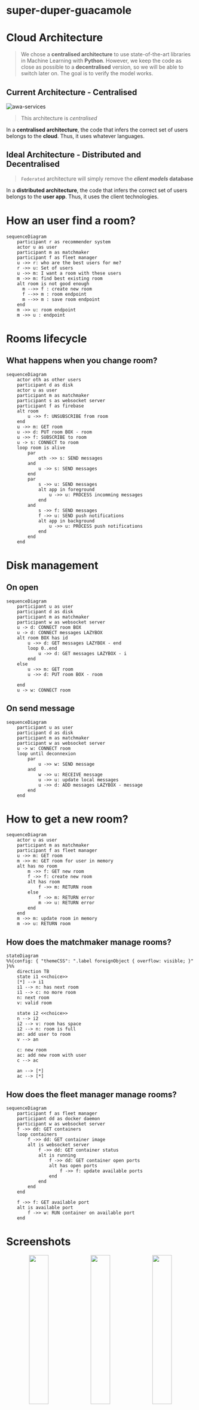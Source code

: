 # super-duper-guacamole

# Cloud Architecture

> We chose a **centralised architecture** to use state-of-the-art libraries in Machine Learning with **Python**. However, we keep the code as close as possible to a **decentralised** version, so we will be able to switch later on. The goal is to verify the model works.

## Current Architecture - Centralised

![awa-services](./diagram-cloud-architecture/awa_service.png)

> This architecture is *centralised*

In a **centralised architecture**, the code that infers the correct set of users belongs to the **cloud**. Thus, it uses whatever languages.

## Ideal Architecture - Distributed and Decentralised

> `Federated` architecture will simply remove the **_client models_ database**

In a **distributed architecture**, the code that infers the correct set of users belongs to the **user app**. Thus, it uses the client technologies.

# How an user find a room?

```mermaid
sequenceDiagram
    participant r as recommender system
    actor u as user
    participant m as matchmaker
    participant f as fleet manager
    u ->> r: who are the best users for me?
    r ->> u: Set of users
    u ->> m: I want a room with these users
    m ->> m: find best existing room
    alt room is not good enough
      m -->> f : create new room
      f -->> m : room endpoint
      m -->> m : save room endpoint
    end
    m ->> u: room endpoint
    m ->> u : endpoint
```

# Rooms lifecycle

## What happens when you change room?

```mermaid
sequenceDiagram
    actor oth as other users
    participant d as disk
    actor u as user
    participant m as matchmaker
    participant s as websocket server
    participant f as firebase
    alt room
        u ->> f: UNSUBSCRIBE from room
    end
    u ->> m: GET room
    u ->> d: PUT room BOX - room
    u ->> f: SUBSCRIBE to room
    u -> s: CONNECT to room
    loop room is alive
        par
            oth ->> s: SEND messages
        and
            u ->> s: SEND messages
        end
        par 
            s ->> u: SEND messages
            alt app in foreground
                u ->> u: PROCESS incomming messages
            end
        and
            s ->> f: SEND messages
            f ->> u: SEND push notifications
            alt app in background
                u ->> u: PROCESS push notifications
            end
        end
    end
```

# Disk management

## On open

```mermaid
sequenceDiagram
    participant u as user
    participant d as disk
    participant m as matchmaker
    participant w as websocket server
    u -> d: CONNECT room BOX
    u -> d: CONNECT messages LAZYBOX
    alt room BOX has id
        u ->> d: GET messages LAZYBOX - end
        loop 0..end
            u ->> d: GET messages LAZYBOX - i
        end
    else
        u ->> m: GET room
        u ->> d: PUT room BOX - room
        
    end
    u -> w: CONNECT room
```

## On send message

```mermaid
sequenceDiagram
    participant u as user
    participant d as disk
    participant m as matchmaker
    participant w as websocket server
    u -> w: CONNECT room
    loop until deconnexion
        par
            u ->> w: SEND message
        and
            w ->> u: RECEIVE message
            u ->> u: update local messages
            u ->> d: ADD messages LAZYBOX - message
        end
    end
```

# How to get a new room?

```mermaid
sequenceDiagram
    actor u as user
    participant m as matchmaker
    participant f as fleet manager
    u ->> m: GET room
    m ->> m: GET room for user in memory
    alt has no room
        m ->> f: GET new room
        f ->> f: create new room
        alt has room
            f ->> m: RETURN room
        else
            f ->> m: RETURN error
            m ->> u: RETURN error
        end
    end
    m ->> m: update room in memory
    m ->> u: RETURN room
```

## How does the matchmaker manage rooms?

```mermaid
stateDiagram
%%{config: { "themeCSS": ".label foreignObject { overflow: visible; }" }%%
    direction TB
    state i1 <<choice>>
    [*] --> i1
    i1 --> n: has next room
    i1 --> c: no more room
    n: next room
    v: valid room

    state i2 <<choice>>
    n --> i2
    i2 --> v: room has space
    i2 --> n: room is full
    an: add user to room
    v --> an

    c: new room
    ac: add new room with user
    c --> ac

    an --> [*]
    ac --> [*]
```

## How does the fleet manager manage rooms?

```mermaid
sequenceDiagram
    participant f as fleet manager
    participant dd as docker daemon
    participant w as websocket server
    f ->> dd: GET containers
    loop containers
        f ->> dd: GET container image
        alt is websocket server
            f ->> dd: GET container status
            alt is running
                f ->> dd: GET container open ports
                alt has open ports
                    f ->> f: update available ports
                end
            end
        end
    end

    f ->> f: GET available port
    alt is available port
        f ->> w: RUN container on available port
    end
```

# Screenshots

<p float="left" align="middle">
    <img src="./screenshots/screenshot_0745.PNG" width="32%">
    <img src="./screenshots/screenshot_0746.PNG" width="32%">
    <img src="./screenshots/screenshot_0747.PNG" width="32%">
    <img src="./screenshots/screenshot_0748.PNG" width="32%">
    <img src="./screenshots/screenshot_0749.PNG" width="32%">
    <img src="./screenshots/screenshot_0750.PNG" width="32%">
    <img src="./screenshots/screenshot_0693.PNG" width="32%">
    <img src="./screenshots/screenshot_0694.PNG" width="32%">
    <img src="./screenshots/screenshot_0695.PNG" width="32%">
    <img src="./screenshots/screenshot_0696.PNG" width="32%">
    <img src="./screenshots/screenshot_0697.PNG" width="32%">
    <img src="./screenshots/screenshot_0703.PNG" width="32%">
    <img src="./screenshots/screenshot_0704.PNG" width="32%">
</p>

---

### Note on Godot

Using **Godot** for a simple chat may *not be the best idea*. Indeed, **Godot** is really useful when it comes to *real-time 2D* and *real-time 3D*. Using a standard technology (*ReactNative*) would be more appropriate here.

### Note on Flutter

**Flutter** is quicker to setup than **React Native** *(I mean, literally quicker, it doesn't burn my laptop)*. I've used (Flutter Chat UI)[https://pub.dev/packages/flutter_chat_ui] to get a first chat without coding. *The same framework was available with **React Native***


<details><summary>Codebase</summary>
<p>
```sh
# macOS: brew install cloc
>> cloc --exclude-ext=md .
     962 text files.
     603 unique files.                                          
     671 files ignored.

github.com/AlDanial/cloc v 1.92  T=0.73 s (827.3 files/s, 80211.0 lines/s)
-----------------------------------------------------------------------------------
Language                         files          blank        comment           code
-----------------------------------------------------------------------------------
Objective-C                        136           3437           3601          17614
XML                                182            277             46           8544
C/C++ Header                       230           2767           9304           5339
C                                    6            439            344           2031
Markdown                             1            315              0           1494
JSON                                12              4              0            760
Dart                                 5             53             63            324
C++                                  5             81             29            317
Bourne Shell                         2             24             25            178
CMake                                4             34             30            167
Bourne Again Shell                   1             19             20            121
Gradle                               3             21              1            103
HTML                                 1              9             15             80
Windows Resource File                1             23             29             69
DOS Batch                            1             24              2             64
YAML                                 2             19             81             31
Java                                 1              3              5             26
Properties                           5              0              2             18
Swift                                1              1              0             12
Ruby                                 1              1              6             11
Kotlin                               1              2              0              4
D                                    2              0              0              2
-----------------------------------------------------------------------------------
SUM:                               603           7553          13603          37309
-----------------------------------------------------------------------------------
```

</p>
</details>